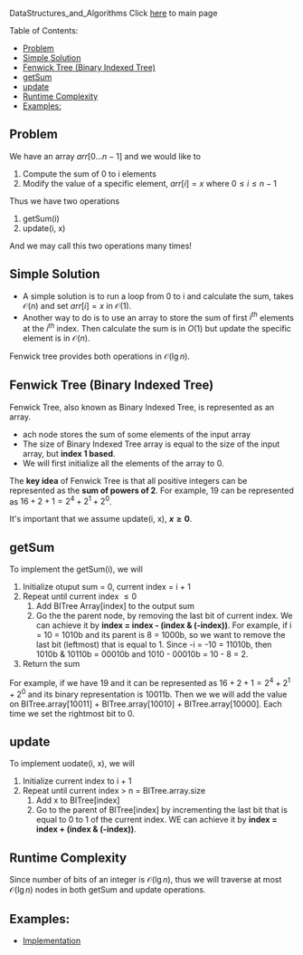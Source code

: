 DataStructures_and_Algorithms
Click [here](../README.md) to main page

Table of Contents:
- [Problem](#problem)
- [Simple Solution](#simple-solution)
- [Fenwick Tree (Binary Indexed Tree)](#fenwick-tree-binary-indexed-tree)
- [getSum](#getsum)
- [update](#update)
- [Runtime Complexity](#runtime-complexity)
- [Examples:](#examples)

## Problem
We have an array $arr[0 \dots n - 1]$ and we would like to
1. Compute the sum of 0 to i elements
2. Modify the value of a specific element, $arr[i] = x$ where $0 \leq i \leq n - 1$

Thus we have two operations
1. getSum(i)
2. update(i, x)

And we may call this two operations many times!

## Simple Solution
- A simple solution is to run a loop from 0 to i and calculate the sum, takes $\mathcal{O}(n)$ and set $arr[i] = x$ in $\mathcal{O}(1)$.
- Another way to do is to use an array to store the sum of first $i^{th}$ elements at the $i^{th}$ index. Then calculate the sum is in $O(1)$ but update the specific element is in $\mathcal{O}(n)$.

Fenwick tree provides both operations in $\mathcal{O}(\lg n)$.

## Fenwick Tree (Binary Indexed Tree)
Fenwick Tree, also known as Binary Indexed Tree, is represented as an array. 
- ach node stores the sum of some elements of the input array
- The size of Binary Indexed Tree array is equal to the size of the input array, but **index 1 based**.
- We will first initialize all the elements of the array to 0.

The **key idea** of Fenwick Tree is that all positive integers can be represented as the **sum of powers of 2**. For example, 19 can be represented as $16 + 2 + 1 = 2^4 + 2^1 + 2^0$. 

It's important that we assume update(i, x), **$x \geq 0$**.

## getSum
To implement the getSum(i), we will
1. Initialize otuput sum = 0, current index = i + 1
2. Repeat until current index $\leq 0$
   1. Add BITree Array[index] to the output sum
   2. Go the the parent node, by removing the last bit of current index. We can achieve it by **index = index - (index & (-index))**. For example, if i = 10 = 1010b and its parent is 8 = 1000b, so we want to remove the last bit (leftmost) that is equal to 1. Since -i = -10 = 11010b, then 1010b & 10110b = 00010b and 1010 - 00010b = 10 - 8 = 2.
3. Return the sum

For example, if we have 19 and it can be represented as $16 + 2 + 1 = 2^4 + 2^1 + 2^0$ and its binary representation is 10011b. Then we we will add the value on BITree.array[10011] + BITree.array[10010] + BITree.array[10000]. Each time we set the rightmost bit to 0.

## update
To implement uodate(i, x), we will
1. Initialize current index to i + 1 
2. Repeat until current index > n = BITree.array.size
   1. Add x to BITree[index]
   2. Go to the parent of BITree[index] by incrementing the last bit that is equal to 0 to 1 of the current index. WE can achieve it by **index = index + (index & (-index))**.

## Runtime Complexity
Since number of bits of an integer is $\mathcal{O}(\lg n)$, thus we will traverse at most $\mathcal{O}(\lg n)$ nodes in both getSum and update operations.

## Examples:
- [Implementation](BIT_implementation/description.md)


